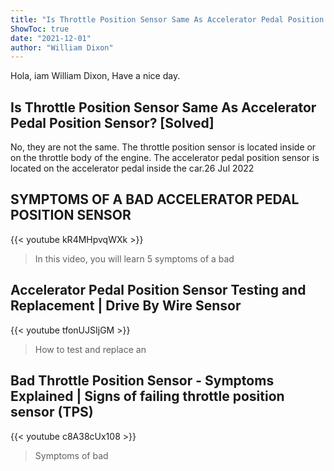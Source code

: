 ```yaml
---
title: "Is Throttle Position Sensor Same As Accelerator Pedal Position Sensor? [Solved]"
ShowToc: true 
date: "2021-12-01"
author: "William Dixon" 
---
```


Hola, iam William Dixon, Have a nice day.
## Is Throttle Position Sensor Same As Accelerator Pedal Position Sensor? [Solved]
 No, they are not the same. The throttle position sensor is located inside or on the throttle body of the engine. The accelerator pedal position sensor is located on the accelerator pedal inside the car.26 Jul 2022

## SYMPTOMS OF A BAD ACCELERATOR PEDAL POSITION SENSOR
{{< youtube kR4MHpvqWXk >}}
>In this video, you will learn 5 symptoms of a bad 

## Accelerator Pedal Position Sensor Testing and Replacement | Drive By Wire Sensor
{{< youtube tfonUJSIjGM >}}
>How to test and replace an 

## Bad Throttle Position Sensor - Symptoms Explained | Signs of failing throttle position sensor (TPS)
{{< youtube c8A38cUx108 >}}
>Symptoms of bad 

